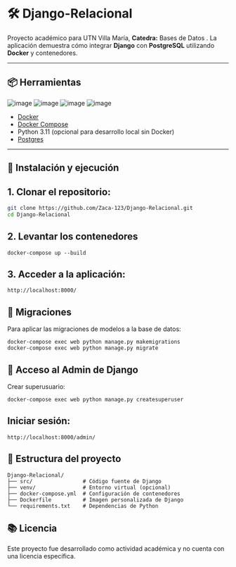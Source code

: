 # 🛠️ Django-Relacional

Proyecto académico para UTN Villa María, **Catedra:** Bases de Datos . La aplicación demuestra cómo integrar **Django** con **PostgreSQL** utilizando **Docker** y contenedores.

---

## 📦 Herramientas
![image](https://github.com/user-attachments/assets/d485ae1e-0578-473b-b1d0-ad802a34afae) ![image](https://github.com/user-attachments/assets/b8ea8f51-76de-45df-b77e-c0bb9240e344) ![image](https://github.com/user-attachments/assets/32cdc11d-b8f3-406a-aeea-e0878ed25221) ![image](https://github.com/user-attachments/assets/13483d2b-b516-423c-b29e-7a0c36816823)




- [Docker](https://www.docker.com/)
- [Docker Compose](https://docs.docker.com/compose/)
- Python 3.11 (opcional para desarrollo local sin Docker)
- [Postgres](https://www.postgresql.org/download/)

---

## 🚀 Instalación y ejecución

## 1. Clonar el repositorio:

```bash
git clone https://github.com/Zaca-123/Django-Relacional.git
cd Django-Relacional
````

## 2. Levantar los contenedores
````
docker-compose up --build
````

## 3. Acceder a la aplicación:

````
http://localhost:8000/
````

## 🧪 Migraciones
Para aplicar las migraciones de modelos a la base de datos:

````
docker-compose exec web python manage.py makemigrations
docker-compose exec web python manage.py migrate
````
## 👤 Acceso al Admin de Django
Crear superusuario:

````
docker-compose exec web python manage.py createsuperuser
````
## Iniciar sesión:
````
http://localhost:8000/admin/
````
## 📂 Estructura del proyecto
````
Django-Relacional/
├── src/                # Código fuente de Django
├── venv/               # Entorno virtual (opcional)
├── docker-compose.yml  # Configuración de contenedores
├── Dockerfile          # Imagen personalizada de Django
└── requirements.txt    # Dependencias de Python
````

## 📚 Licencia
Este proyecto fue desarrollado como actividad académica y no cuenta con una licencia específica.
